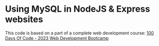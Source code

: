# Using MySQL in NodeJS & Express websites

This code is based on a part of a complete web development course: [100 Days Of Code - 2023 Web Development Bootcamp](https://www.udemy.com/course/100-days-of-code-web-development-bootcamp/)
